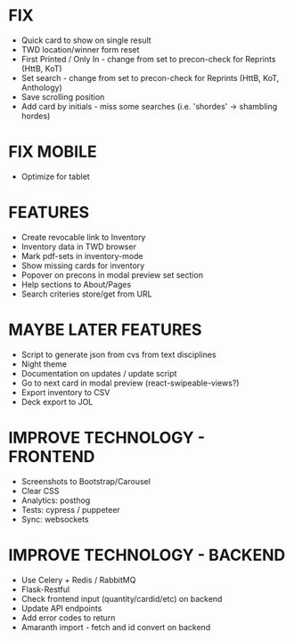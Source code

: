 # FIX
* Quick card to show on single result
* TWD location/winner form reset
* First Printed / Only In - change from set to precon-check for Reprints (HttB, KoT)
* Set search - change from set to precon-check for Reprints (HttB, KoT, Anthology)
* Save scrolling position
* Add card by initials - miss some searches (i.e. 'shordes' -> shambling hordes)

# FIX MOBILE
* Optimize for tablet

# FEATURES
* Create revocable link to Inventory
* Inventory data in TWD browser
* Mark pdf-sets in inventory-mode
* Show missing cards for inventory
* Popover on precons in modal preview set section
* Help sections to About/Pages
* Search criteries store/get from URL

# MAYBE LATER FEATURES
* Script to generate json from cvs from text disciplines
* Night theme
* Documentation on updates / update script
* Go to next card in modal preview (react-swipeable-views?)
* Export inventory to CSV
* Deck export to JOL

# IMPROVE TECHNOLOGY - FRONTEND
* Screenshots to Bootstrap/Carousel
* Clear CSS
* Analytics: posthog
* Tests: cypress / puppeteer
* Sync: websockets

# IMPROVE TECHNOLOGY - BACKEND
* Use Celery + Redis / RabbitMQ
* Flask-Restful
* Check frontend input (quantity/cardid/etc) on backend
* Update API endpoints
* Add error codes to return
* Amaranth import - fetch and id convert on backend
